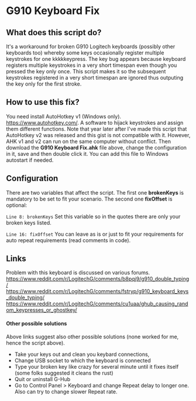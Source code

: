 # G910 Keyboard Fix

## What does this script do?
It's a workaround for broken G910 Logitech keyboards (possibly other keyboards too) whereby some keys occasionally register multiple keystrokes for one kkkkkeypress.
The key bug appears because keyboard registers multiple keystrokes in a very short timespan even though you pressed the key only once. 
This script makes it so the subsequent keystrokes registered in a very short timespan are ignored thus outputing the key only for the first stroke.
## How to use this fix?
You need install AutoHotkey v1 (Windows only). https://www.autohotkey.com/. A software to hijack keystrokes and assign them different functions. Note that year later after I've made this script that AutoHotkey v2 was released and this gist is not compatible with it. However, AHK v1 and v2 can run on the same computer without conflict.
Then download the **G910 Keyboard Fix.ahk** file above, change the configuration in it, save and then double click it. 
You can add this file to Windows autostart if needed.

## Configuration
There are two variables that affect the script. The first one **brokenKeys** is mandatory to be set to fit your scenario. The second one **fixOffset** is optional:

`Line 8: brokenKeys`
Set this variable so in the quotes there are only your broken keys listed.

`Line 16: fixOffset`
You can leave as is or just to fit your requirements for auto repeat requirements (read comments in code).

## Links
Problem with this keyboard is discussed on various forums.
https://www.reddit.com/r/LogitechG/comments/b8pqj9/g910_double_typing/
https://www.reddit.com/r/LogitechG/comments/fstryp/g910_keyboard_keys_double_typing/
https://www.reddit.com/r/LogitechG/comments/cu1uaa/ghub_causing_random_keypresses_or_ghostkey/

#### Other possible solutions
Above links suggest also other possible solutions (none worked for me, hence the script above).
- Take your keys out and clean you keybard connections, 
- Change USB socket to which the keyboard is connected
- Type your broken key like crazy for several minute until it fixes itself (some folks suggested it cleans the rust)
- Quit or uninstall G-Hub
- Go to Control Panel > Keyboard and change Repeat delay to longer one. Also can try to change slower Repeat rate.

